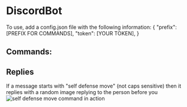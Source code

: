 # DiscordBot

To use, add a config.json file with the following information:
{
	"prefix": [PREFIX FOR COMMANDS],
	"token": [YOUR TOKEN],
}

## Commands:


## Replies
If a message starts with "self defense move" (not caps sensitive) then it replies with a random image replying to the person before you
![self defense move command in action](https://prnt.sc/13bk4is)
